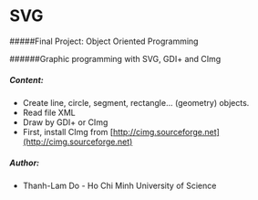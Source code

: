 # SVG 
 #####Final Project: Object Oriented Programming

######Graphic programming with SVG,	GDI+ and CImg
##### Content:
* Create line, circle, segment, rectangle... (geometry) objects.
* Read file XML 
* Draw by GDI+ or CImg
* First, install CImg from [http://cimg.sourceforge.net](http://cimg.sourceforge.net)
##### Author: 
* Thanh-Lam Do - 
Ho Chi Minh University of Science